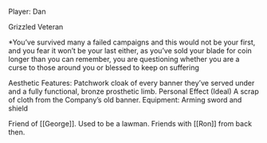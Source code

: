 Player: Dan

Grizzled Veteran

*You’ve survived many a failed campaigns and this would not be your first, and you fear it won’t be your last either, as you’ve sold your blade for coin longer than you can remember, you are questioning whether you are a curse to those around you or blessed to keep on suffering

Aesthetic Features:
	Patchwork cloak of every banner they’ve served under and a fully functional, bronze prosthetic limb.
Personal Effect (Ideal)
	A scrap of cloth from the Company’s old banner.
Equipment:
	Arming sword and shield

Friend of [[George]]. Used to be a lawman. Friends with [[Ron]] from back then.
